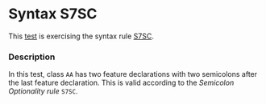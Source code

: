 # Syntax S7SC

This [test](.) is exercising the syntax rule [S7SC](../Readme.md).

### Description

In this test, class `AA` has two feature declarations with two semicolons after the last feature declaration. This is valid according to the *Semicolon Optionality rule* `S7SC`.

